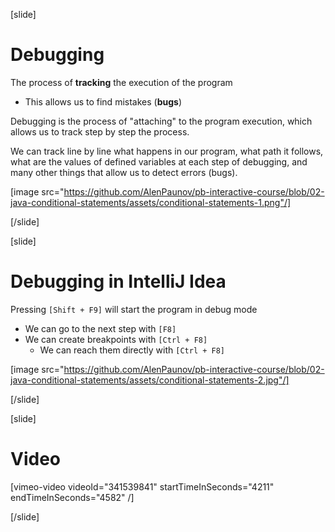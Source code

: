 [slide]
# Debugging
The process of **tracking** the execution of the program
* This allows us to find mistakes (**bugs**)

Debugging is the process of "attaching" to the program execution, which allows us to track step by step the process. 

We can track line by line what happens in our program, what path it follows, what are the values of defined variables at each step of debugging, and many other things that allow us to detect errors (bugs).

[image src="https://github.com/AlenPaunov/pb-interactive-course/blob/02-java-conditional-statements/assets/conditional-statements-1.png"/]

[/slide]

[slide]
# Debugging in IntelliJ Idea
Pressing `[Shift + F9]` will start the program in debug mode
* We can go to the next step with `[F8]`
* We can create breakpoints with `[Ctrl + F8]`
    * We can reach them directly with `[Ctrl + F8]`

[image src="https://github.com/AlenPaunov/pb-interactive-course/blob/02-java-conditional-statements/assets/conditional-statements-2.jpg"/]

[/slide]

[slide]
# Video

[vimeo-video videoId="341539841" startTimeInSeconds="4211" endTimeInSeconds="4582" /]

[/slide]
